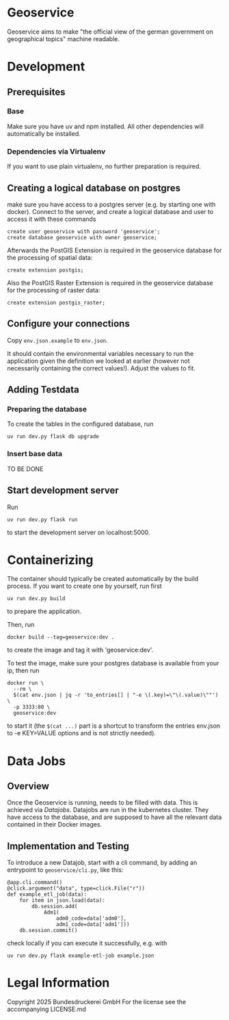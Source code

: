 # Geoservice

Geoservice aims to make "the official view of the german government on geographical topics" machine readable.

# Development

## Prerequisites

### Base

Make sure you have uv and npm installed. All other
dependencies will automatically be installed.

### Dependencies via Virtualenv

If you want to use plain virtualenv, no further preparation is required.

## Creating a logical database on postgres

make sure you have access to a postgres server (e.g. by starting one with
docker). Connect to the server, and create a logical database and user to access
it with these commands

    create user geoservice with password 'geoservice';
    create database geoservice with owner geoservice;

Afterwards the PostGIS Extension is required in the geoservice database for the processing of spatial data:

    create extension postgis;

Also the PostGIS Raster Extension is required in the geoservice database for the processing of raster data:

    create extension postgis_raster;

## Configure your connections

Copy `env.json.example` to `env.json`.

It should contain the environmental variables necessary to run the application given the definition we looked at earlier (however not necessarily containing the correct values!). Adjust the values to fit.

## Adding Testdata

### Preparing the database

To create the tables in the configured database, run

    uv run dev.py flask db upgrade

### Insert base data

TO BE DONE

## Start development server

Run

    uv run dev.py flask run

to start the development server on localhost:5000.

# Containerizing

The container should typically be created automatically by the build process.
If you want to create one by yourself, run first

    uv run dev.py build

to prepare the application.

Then, run

    docker build --tag=geoservice:dev .

to create the image and tag it with 'geoservice:dev'.

To test the image, make sure your postgres database is available from your ip,
then run

    docker run \
      --rm \
      $(cat env.json | jq -r 'to_entries[] | "-e \(.key)=\"\(.value)\""') \
      -p 3333:80 \
      geoservice:dev

to start it (the `$(cat ...)` part is a shortcut to transform the entries
env.json to -e KEY=VALUE options and is not strictly needed).

# Data Jobs

## Overview

Once the Geoservice is running, needs to be filled with data. This is achieved
via *Datajobs*. Datajobs are run in the kubernetes cluster. They have access to
the database, and are supposed to have all the relevant data contained in their
Docker images.

## Implementation and Testing

To introduce a new Datajob, start with a cli command, by adding an entrypoint
to `geoservice/cli.py`, like this:

    @app.cli.command()
    @click.argument("data", type=click.File("r"))
    def example_etl_job(data): 
        for item in json.load(data):
            db.session.add(
                Adm1(
                    adm0_code=data['adm0'],
                    adm1_code=data['adm1']))
        db.session.commit()


check locally if you can execute it successfully, e.g. with

    uv run dev.py flask example-etl-job example.json


# Legal Information
 
Copyright 2025 Bundesdruckerei GmbH
For the license see the accompanying LICENSE.md
